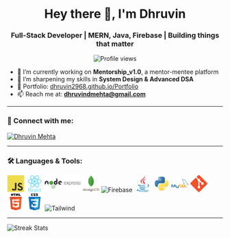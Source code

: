 <h1 align="center">Hey there 👋, I'm Dhruvin</h1>
<h3 align="center">Full-Stack Developer | MERN, Java, Firebase | Building things that matter</h3>

<p align="center">
  <img src="https://komarev.com/ghpvc/?username=dhruvin2968&label=Profile%20views&color=0e75b6&style=flat" alt="Profile views" />
</p>

- 🔭 I’m currently working on **Mentorship_v1.0**, a mentor-mentee platform
- 🌱 I’m sharpening my skills in **System Design & Advanced DSA**
- 💼 Portfolio: [dhruvin2968.github.io/Portfolio](https://dhruvin2968.github.io/Portfolio/)
- 📫 Reach me at: **dhruvindmehta@gmail.com**

---

<h3 align="left">🔗 Connect with me:</h3>
<p align="left">
  <a href="https://www.linkedin.com/in/dhruvin-mehta-910b15259/" target="_blank">
    <img align="center" src="https://raw.githubusercontent.com/rahuldkjain/github-profile-readme-generator/master/src/images/icons/Social/linked-in-alt.svg" alt="Dhruvin Mehta" height="30" width="40" />
  </a>
</p>

---

<h3 align="left">🛠️ Languages & Tools:</h3>
<p align="left">
  <img src="https://raw.githubusercontent.com/devicons/devicon/master/icons/javascript/javascript-original.svg" alt="JavaScript" width="40" height="40"/>
  <img src="https://raw.githubusercontent.com/devicons/devicon/master/icons/react/react-original-wordmark.svg" alt="React" width="40" height="40"/>
  <img src="https://raw.githubusercontent.com/devicons/devicon/master/icons/nodejs/nodejs-original-wordmark.svg" alt="Node.js" width="40" height="40"/>
  <img src="https://raw.githubusercontent.com/devicons/devicon/master/icons/express/express-original-wordmark.svg" alt="Express.js" width="40" height="40"/>
  <img src="https://raw.githubusercontent.com/devicons/devicon/master/icons/mongodb/mongodb-original-wordmark.svg" alt="MongoDB" width="40" height="40"/>
  <img src="https://www.vectorlogo.zone/logos/firebase/firebase-icon.svg" alt="Firebase" width="40" height="40"/>
  <img src="https://raw.githubusercontent.com/devicons/devicon/master/icons/java/java-original.svg" alt="Java" width="40" height="40"/>
  <img src="https://raw.githubusercontent.com/devicons/devicon/master/icons/python/python-original.svg" alt="Python" width="40" height="40"/>
  <img src="https://raw.githubusercontent.com/devicons/devicon/master/icons/mysql/mysql-original-wordmark.svg" alt="MySQL" width="40" height="40"/>
  <img src="https://raw.githubusercontent.com/devicons/devicon/master/icons/git/git-original.svg" alt="Git" width="40" height="40"/>
  <img src="https://raw.githubusercontent.com/devicons/devicon/master/icons/html5/html5-original-wordmark.svg" alt="HTML" width="40" height="40"/>
  <img src="https://raw.githubusercontent.com/devicons/devicon/master/icons/css3/css3-original-wordmark.svg" alt="CSS" width="40" height="40"/>
  <img src="https://www.vectorlogo.zone/logos/tailwindcss/tailwindcss-icon.svg" alt="Tailwind" width="40" height="40"/>
</p>

---

<p align="left">
  <img src="https://github-readme-streak-stats.herokuapp.com/?user=dhruvin2968&" alt="Streak Stats" />
</p>
